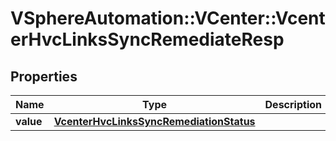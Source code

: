 # VSphereAutomation::VCenter::VcenterHvcLinksSyncRemediateResp

## Properties
Name | Type | Description | Notes
------------ | ------------- | ------------- | -------------
**value** | [**VcenterHvcLinksSyncRemediationStatus**](VcenterHvcLinksSyncRemediationStatus.md) |  | 


